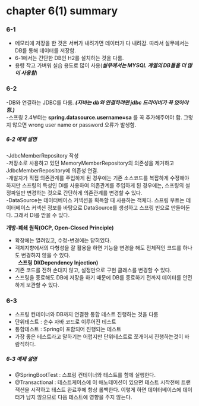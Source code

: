 # chapter 6(1) summary
### 6-1
- 메모리에 저장을 한 것은 서버가 내려가면 데이터가 다 내려감. 따라서 실무에서는 DB를 통해 데이터를 저장함. <br>
- 6-1에서는 간단한 DB인 H2를 설치하는 것을 다룸. <br>
- 용량 작고 가벼워 실습 용도로 많이 사용(***실무에서는 MYSQL 계열의 DB들을 더 많이 사용함***) <br>


### 6-2
-DB와 연결하는 JDBC를 다룸. ***(자바는 db와 연결하려면 jdbc 드라이버가 꼭 있어야 함.)*** <br>
-스프링 2.4부터는 **spring.datasource.username=sa** 를 꼭 추가해주어야 함. 그렇지 않으면 wrong user name or password 오류가 발생함. <br>

##### 6-2 예제 설명
-JdbcMemberRepository 작성 <br>
-저장소로 사용하고 있던 MemoryMemberRepository의 의존성을 제거하고 JdbcMemberRepository에 의존성 연결. <br>
-개발자가 직접 의존관계를 주입하게 된 경우에는 기존 소스코드를 복잡하게 수정해야 하지만 스프링의 특성인 DI를 사용하여 의존관계를 주입하게 된 경우에는, 스프링의 설정파일만 변경하는 것으로 간단하게 의존관계를 변경할 수 있다. <br>
-DataSource는 데이터베이스 커넥션을 획득할 때 사용하는 객체다. 스프링 부트는 데이터베이스 커넥션 정보를 바탕으로 DataSource를 생성하고 스프링 빈으로 만들어둔다. 그래서 DI를 받을 수 있다. <br>

**개방-폐쇄 원칙(OCP, Open-Closed Principle)**
- 확장에는 열려있고, 수정-변경에는 닫혀있다. <br>
- 객체지향에서의 다형성을 잘 활용을 하면 기능을 변경을 해도 전체적인 코드를 하나도 변경하지 않을 수 있다. <br>
 
**스프링 DI(Dependency Injection)**
- 기존 코드를 전혀 손대지 않고, 설정만으로 구현 클래스를 변경할 수 있다. <br>
- 스프링을 종료해도 DB에 저장을 하기 때문에 DB를 종료하기 전까지 데이터를 안전하게 보관할 수 있다. <br>

### 6-3
- 스프링 컨테이너와 DB까지 연결한 통합 테스트 진행하는 것을 다룸 <br>
- 단위테스트 : 순수 자바 코드로 이루어진 테스트 <br>
- 통합테스트 : Spring이 포함되어 진행되는 테스트 <br>
- 가장 좋은 테스트라고 말하기는 어렵지만 단위테스트로 쪼개어서 진행하는것이 바람직하다. <br>

##### 6-3 예제 설명
- @SpringBootTest : 스프링 컨테이너와 테스트를 함께 실행한다. <br>
- @Transactional : 테스트케이스에 이 애노테이션이 있으면 테스트 시작전에 트랜잭션을 시작하고 테스트 완료후에 항상 롤백한다. 이렇게 하면 데이터베이스에 데이터가 남지 않으므로 다음 테스트에 영향을 주지 않는다. <br>
